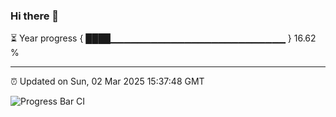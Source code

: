 ### Hi there 👋

⏳ Year progress { ████▁▁▁▁▁▁▁▁▁▁▁▁▁▁▁▁▁▁▁▁▁▁▁▁▁▁ } 16.62 %

---

⏰ Updated on Sun, 02 Mar 2025 15:37:48 GMT

![Progress Bar CI](https://github.com/IshwaranRudhara/GIT-ACTION/workflows/Progress%20Bar%20CI/badge.svg)
